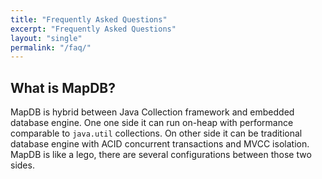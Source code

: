 ```yaml
---
title: "Frequently Asked Questions"
excerpt: "Frequently Asked Questions"
layout: "single"
permalink: "/faq/"
---
```


What is MapDB?
--------------

MapDB is hybrid between Java Collection framework and embedded database engine. One one side it can run on-heap with performance comparable to `java.util` collections. On other side it can be traditional database engine with ACID concurrent transactions and MVCC isolation. MapDB is like a lego, there are several configurations between those two sides.
